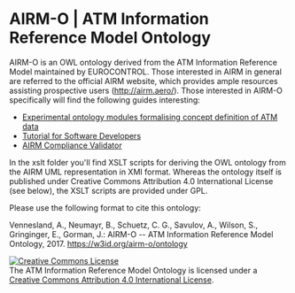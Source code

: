 AIRM-O | ATM Information Reference Model Ontology
===

AIRM-O is an OWL ontology derived from the ATM Information Reference Model maintained by EUROCONTROL. Those interested in AIRM in general are referred to the official AIRM website, which provides ample resources assisting prospective users (http://airm.aero/). Those interested in AIRM-O specifically will find the following guides interesting:

* <a href="http://project-best.eu/downloads/D1.1%20Experimental%20ontology%20modules%20formalising%20concept%20definition%20of%20ATM%20data.pdf">Experimental ontology modules formalising concept definition of ATM data</a>
* <a href="http://project-best.eu/downloads/BEST%20D4.4%20Tutorial%20for%20Software%20Developers.pdf">Tutorial for Software Developers</a>
* <a href="http://project-best.eu/downloads/D1.2%20AIRM%20Compliance%20Validator.pdf">AIRM Compliance Validator</a>

In the xslt folder you'll find XSLT scripts for deriving the OWL ontology from the AIRM UML representation in XMI format. Whereas the ontology itself is published under Creative Commons Attribution 4.0 International License (see below), the XSLT scripts are provided under GPL.

Please use the following format to cite this ontology:

Vennesland, A., Neumayr, B., Schuetz, C. G., Savulov, A., Wilson, S., Gringinger, E., Gorman, J.: AIRM-O -- ATM Information Reference Model Ontology, 2017. https://w3id.org/airm-o/ontology

<a rel="license" href="http://creativecommons.org/licenses/by/4.0/"><img alt="Creative Commons License" style="border-width:0" src="https://i.creativecommons.org/l/by/4.0/88x31.png" /></a><br />The ATM Information Reference Model Ontology is licensed under a <a rel="license" href="http://creativecommons.org/licenses/by/4.0/">Creative Commons Attribution 4.0 International License</a>.
